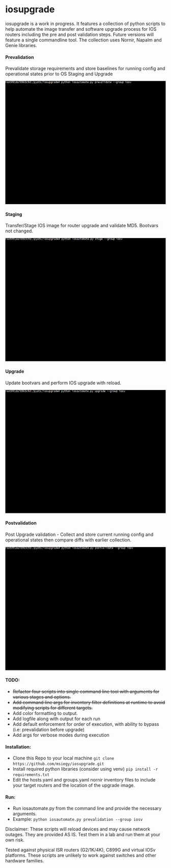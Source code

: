 # iosupgrade
iosupgrade is a work in progress. It features a collection of python scripts to help automate the image transfer and software upgrade process for IOS routers including the pre and post validation steps. Future versions will feature a single commandline tool.
The collection uses Nornir, Napalm and Genie libraries.

#### Prevalidation
   Prevalidate storage requirements and store baselines for running config and operational states prior
   to OS Staging and Upgrade

   <img src=gifs/cli-preval.gif width="615" height="385">
    
#### Staging
   Transfer/Stage IOS image for router upgrade and validate MD5. Bootvars not changed.
    
   <img src=gifs/cli-stage.gif width="615" height="385">
    
#### Upgrade
   Update bootvars and perform IOS upgrade with reload.
    
   <img src=gifs/cli-upgrade.gif width="615" height="385">
    
#### Postvalidation
   Post Upgrade validation - Collect and store current running config and operational states then compare diffs with earlier collection.
  
  <img src=gifs/cli-postval.gif width="615" height="385">


#### TODO:
- ~~Refactor four scripts into single command line tool with arguments for various stages and options.~~
- ~~Add command line args for inventory filter definitions at runtime to avoid modifying scripts for different targets.~~
- Add color formatting to output.
- Add logfile along with output for each run
- Add default enforcement for order of execution, with ability to bypass (i.e: prevalidation before upgrade)
- Add args for verbose modes during execution


#### Installation:
- Clone this Repo to your local machine `git clone https://github.com/msiegy/iosupgrade.git`
- Install required python libraries (consider using venv) `pip install -r requirements.txt`
- Edit the hosts.yaml and groups.yaml nornir inventory files to include your target routers and the location of the upgrade image.

#### Run:
- Run iosautomate.py from the command line and provide the necessary arguments.
- Example: `python iosautomate.py prevalidation --group iosv`

Disclaimer: These scripts will reload devices and may cause network outages. They are provided AS IS. Test them in a lab and run them at your own risk.

Tested against physical ISR routers (G2/1K/4K), C899G and virtual IOSv platforms. These scripts are unlikely to work against switches and other hardware families.
